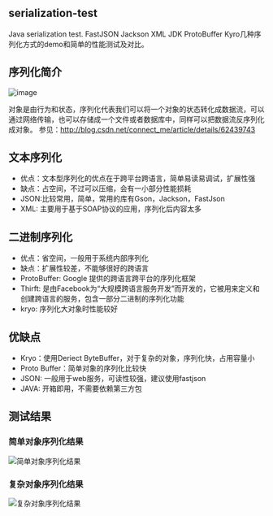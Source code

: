 ## serialization-test
Java serialization test. FastJSON Jackson XML JDK ProtoBuffer Kyro几种序列化方式的demo和简单的性能测试及对比。

## 序列化简介
![image](https://cloud.githubusercontent.com/assets/7654175/23894440/169d21e8-08dd-11e7-964a-aeffd5bb7211.png)

对象是由行为和状态，序列化代表我们可以将一个对象的状态转化成数据流，可以通过网络传输，也可以存储成一个文件或者数据库中，同样可以把数据流反序列化成对象。
参见：http://blog.csdn.net/connect_me/article/details/62439743
## 文本序列化
- 优点：文本型序列化的优点在于跨平台跨语言，简单易读易调试，扩展性强
- 缺点：占空间，不过可以压缩，会有一小部分性能损耗
- JSON:比较常用，简单，常用的库有Gson，Jackson，FastJson
- XML: 主要用于基于SOAP协议的应用，序列化后内容太多

## 二进制序列化
- 优点：省空间，一般用于系统内部序列化
- 缺点：扩展性较差，不能够很好的跨语言
- ProtoBuffer: Google	提供的跨语言跨平台的序列化框架
- Thirft:	是由Facebook为“大规模跨语言服务开发”而开发的，它被用来定义和创建跨语言的服务，包含一部分二进制的序列化功能
- kryo: 序列化大对象时性能较好

## 优缺点
- Kryo：使用Deriect ByteBuffer，对于复杂的对象，序列化快，占用容量小
- Proto Buffer：简单对象的序列化比较快
- JSON: 一般用于web服务，可读性较强，建议使用fastjson
- JAVA:	开箱即用，不需要依赖第三方包

## 测试结果
### 简单对象序列化结果
![简单对象序列化结果](https://cloud.githubusercontent.com/assets/7654175/23894248/5065f7fc-08dc-11e7-95ce-9e5bcfdeac43.png)
### 复杂对象序列化结果
![复杂对象序列化结果](https://cloud.githubusercontent.com/assets/7654175/23894258/5fbfd970-08dc-11e7-8f5a-707f308e5d1f.png)

